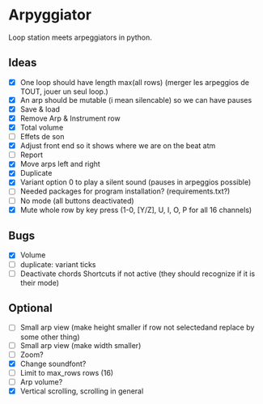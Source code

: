# Arpyggiator

Loop station meets arpeggiators in python.

## Ideas

- [x] One loop should have length max(all rows) (merger les arpeggios de TOUT, jouer un seul loop.)
- [x] An arp should be mutable (i mean silencable) so we can have pauses
- [x] Save & load
- [X] Remove Arp & Instrument row 
- [X] Total volume
- [ ] Effets de son
- [x] Adjust front end so it shows where we are on the beat atm
- [ ] Report
- [x] Move arps left and right
- [x] Duplicate
- [x] Variant option 0 to play a silent sound (pauses in arpeggios possible)
- [ ] Needed packages for program installation? (requirements.txt?)
- [ ] No mode (all buttons deactivated)
- [x] Mute whole row by key press (1-0, [Y/Z], U, I, O, P for all 16 channels)

## Bugs

- [x] Volume
- [ ] duplicate: variant ticks
- [ ] Deactivate chords Shortcuts if not active (they should recognize if it is their mode)

## Optional

- [ ] Small arp view (make height smaller if row not selectedand replace by some other thing)
- [ ] Small arp view (make width smaller)
- [ ] Zoom?
- [x] Change soundfont?
- [ ] Limit to max_rows rows (16)
- [ ] Arp volume?
- [x] Vertical scrolling, scrolling in general

